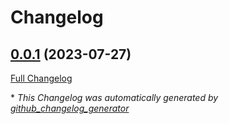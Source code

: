 # Changelog

## [0.0.1](https://github.com/brsynth/retrosig/tree/0.0.1) (2023-07-27)

[Full Changelog](https://github.com/brsynth/retrosig/compare/bb2f0a9cda89308dac2696d9918414a8f794f7f5...0.0.1)



\* *This Changelog was automatically generated by [github_changelog_generator](https://github.com/github-changelog-generator/github-changelog-generator)*
